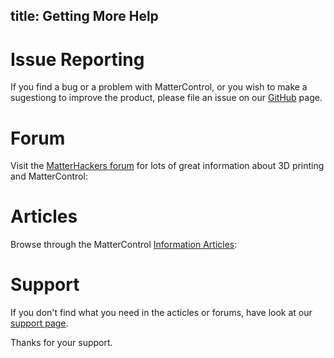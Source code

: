 title: Getting More Help
---

# Issue Reporting

If you find a bug or a problem with MatterControl, or you wish to make a sugestiong to improve the product, please file an issue on our [GitHub](https://github.com/MatterHackers/MatterControl) page.

# Forum

Visit the [MatterHackers forum](https://www.matterhackers.com/community) for lots of great information about 3D printing and MatterControl:

# Articles
Browse through the MatterControl [Information Articles](https://www.matterhackers.com/topic/mattercontrol):

# Support

If you don't find what you need in the acticles or forums, have look at our [support page](). 

Thanks for your support.